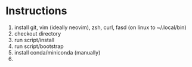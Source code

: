 # Instructions

1. install git, vim (ideally neovim), zsh, curl, fasd (on linux to ~/.local/bin)
2. checkout directory
3. run script/install
4. run script/bootstrap
5. install conda/miniconda (manually)
6. 
